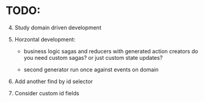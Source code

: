 # TODO:

4. Study domain driven development

1. Horzontal development:
   - business logic sagas and reducers with generated action creators
      do you need custom sagas?
      or just custom state updates?
   
   - second generator run once against events on domain

2. Add another find by id selector
3. Consider custom id fields